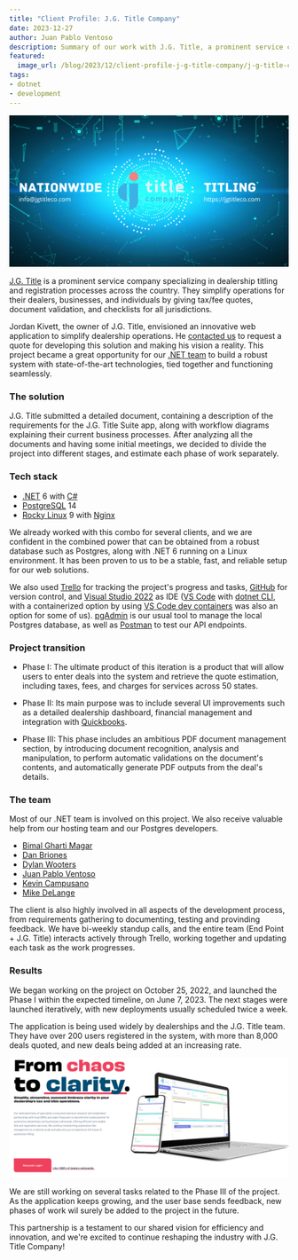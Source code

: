 ```yaml
---
title: "Client Profile: J.G. Title Company"
date: 2023-12-27
author: Juan Pablo Ventoso
description: Summary of our work with J.G. Title, a prominent service company specializing in dealership titling and registration processes across the country
featured:
  image_url: /blog/2023/12/client-profile-j-g-title-company/j-g-title-company.png
tags:
- dotnet
- development
---
```


![J.G. Title Company](/2023/12/client-profile-j-g-title-company/j-g-title-company.png)

[J.G. Title](https://jgtitleco.com/) is a prominent service company specializing in dealership titling and registration processes across the country. They simplify operations for their dealers, businesses, and individuals by giving tax/fee quotes, document validation, and checklists for all jurisdictions.

Jordan Kivett, the owner of J.G. Title, envisioned an innovative web application to simplify dealership operations. He [contacted us](https://www.endpointdev.com/contact/) to request a quote for developing this solution and making his vision a reality. This project became a great opportunity for our [.NET team](https://www.endpointdev.com/team/) to build a robust system with state-of-the-art technologies, tied together and functioning seamlessly.

### The solution

J.G. Title submitted a detailed document, containing a description of the requirements for the J.G. Title Suite app, along with workflow diagrams explaining their current business processes. After analyzing all the documents and having some initial meetings, we decided to divide the project into different stages, and estimate each phase of work separately.

### Tech stack

- [.NET](https://dotnet.microsoft.com/en-us/learn/dotnet/what-is-dotnet) 6 with [C#](https://learn.microsoft.com/en-us/dotnet/csharp/tour-of-csharp/)
- [PostgreSQL](https://www.postgresql.org/) 14
- [Rocky Linux](https://rockylinux.org/) 9 with [Nginx](https://www.nginx.com/)

We already worked with this combo for several clients, and we are confident in the combined power that can be obtained from a robust database such as Postgres, along with .NET 6 running on a Linux environment. It has been proven to us to be a stable, fast, and reliable setup for our web solutions.

We also used [Trello](https://trello.com/) for tracking the project's progress and tasks, [GitHub](https://github.com/) for version control, and [Visual Studio 2022](https://visualstudio.microsoft.com/vs/) as IDE ([VS Code](https://code.visualstudio.com/) with [dotnet CLI](https://learn.microsoft.com/dotnet/core/tools/), with a containerized option by using [VS Code dev containers](https://code.visualstudio.com/docs/devcontainers/tutorial) was also an option for some of us). [pgAdmin](https://www.pgadmin.org/) is our usual tool to manage the local Postgres database, as well as [Postman](https://www.postman.com/) to test our API endpoints.

### Project transition

- Phase I: The ultimate product of this iteration is a product that will allow users to enter deals into the system and retrieve the quote estimation, including taxes, fees, and charges for services across 50 states.

- Phase II: Its main purpose was to include several UI improvements such as a detailed dealership dashboard, financial management and integration with [Quickbooks](https://quickbooks.intuit.com/).

- Phase III: This phase includes an ambitious PDF document management section, by introducing document recognition, analysis and manipulation, to perform automatic validations on the document's contents, and automatically generate PDF outputs from the deal's details.

### The team

Most of our .NET team is involved on this project. We also receive valuable help from our hosting team and our Postgres developers.

- [Bimal Gharti Magar](https://www.endpointdev.com/team/bimal-gharti-magar/)
- [Dan Briones](https://www.endpointdev.com/team/dan-briones/)
- [Dylan Wooters](https://www.endpointdev.com/team/dylan-wooters/)
- [Juan Pablo Ventoso](https://www.endpointdev.com/team/juan-pablo-ventoso/)
- [Kevin Campusano](https://www.endpointdev.com/team/kevin-campusano/)
- [Mike DeLange](https://www.endpointdev.com/team/mike-delange/)

The client is also highly involved in all aspects of the development process, from requirements gathering to documenting, testing and provinding feedback. We have bi-weekly standup calls, and the entire team (End Point + J.G. Title) interacts actively through Trello, working together and updating each task as the work progresses.

### Results

We began working on the project on October 25, 2022, and launched the Phase I within the expected timeline, on June 7, 2023. The next stages were launched iteratively, with new deployments usually scheduled twice a week.

The application is being used widely by dealerships and the J.G. Title team. They have over 200 users registered in the system, with more than 8,000 deals quoted, and new deals being added at an increasing rate.

![The J.G. Title Suite application, featured on the company's website](/2023/12/client-profile-j-g-title-company/j-g-title-suite-featured.png)

We are still working on several tasks related to the Phase III of the project. As the application keeps growing, and the user base sends feedback, new phases of work wil surely be added to the project in the future.

This partnership is a testament to our shared vision for efficiency and innovation, and we're excited to continue reshaping the industry with J.G. Title Company!